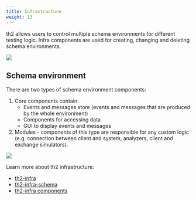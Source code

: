 ```yaml
---
title: Infrastructure
weight: 13
---
```


th2 allows users to control multiple schema environments for different testing logic. 
Infra components are used for creating, changing and deleting schema environments.

<!--more-->

![](/img/fundamentals/th2-infra-1.png)

## Schema environment

There are two types of schema environment components:

1. Core components contain:
   - Events and messages store (events and messages that are produced by the whole environment)
   - Components for accessing data
   - GUI to display events and messages
2. Modules - components of this type are responsible for any custom logic (e.g. connection between client and system, analyzers, client and exchange simulators).

![](/img/fundamentals/th2-infra-2.png)

Learn more about th2 infrastructure:
- [th2-infra](./infrastructure/th2-infra-repository)
- [th2-infra-schema](./infrastructure/th2-infra-schema)
- [th2-infra components](./infrastructure/infra-components)

